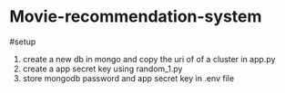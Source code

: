 # Movie-recommendation-system

#setup
1. create a new db in mongo and copy the uri of of a cluster in app.py
2. create a app secret key using random_1.py
3. store mongodb password and app secret key in .env file 


